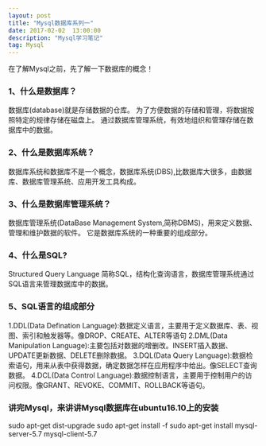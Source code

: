 ```yaml
---
layout: post
title: "Mysql数据库系列一"
date: 2017-02-02  13:00:00
description: "Mysql学习笔记"
tag: Mysql
---
```


在了解Mysql之前，先了解一下数据库的概念！

### 1、什么是数据库？
数据库(database)就是存储数据的仓库。
为了方便数据的存储和管理，将数据按照特定的规律存储在磁盘上。
通过数据库管理系统，有效地组织和管理存储在数据库中的数据。


### 2、什么是数据库系统？
数据库系统和数据库不是一个概念，数据库系统(DBS),比数据库大很多，由数据库、数据库管理系统、应用开发工具构成。



### 3、什么是数据库管理系统？
数据库管理系统(DataBase Management System,简称DBMS)，用来定义数据、管理和维护数据的软件。
它是数据库系统的一种重要的组成部分。



### 4、什么是SQL?
Structured Query Language 简称SQL，结构化查询语言，数据库管理系统通过SQL语言来管理数据库中的数据。


### 5、SQL语言的组成部分
1.DDL(Data Defination Language):数据定义语言，主要用于定义数据库、表、视图、索引和触发器等。像DROP、CREATE、ALTER等语句
2.DML(Data Manipulation Language):主要包括对数据的增删改。INSERT插入数据、UPDATE更新数据、DELETE删除数据。
3.DQL(Data Query Language):数据检索语句，用来从表中获得数据，确定数据怎样在应用程序中给出。像SELECT查询数据。
4.DCL(Data Control Language):数据控制语言，主要用于控制用户的访问权限。像GRANT、REVOKE、COMMIT、ROLLBACK等语句。


### 讲完Mysql，来讲讲Mysql数据库在ubuntu16.10上的安装
sudo apt-get dist-upgrade
sudo apt-get install -f
sudo apt-get install mysql-server-5.7 mysql-client-5.7

